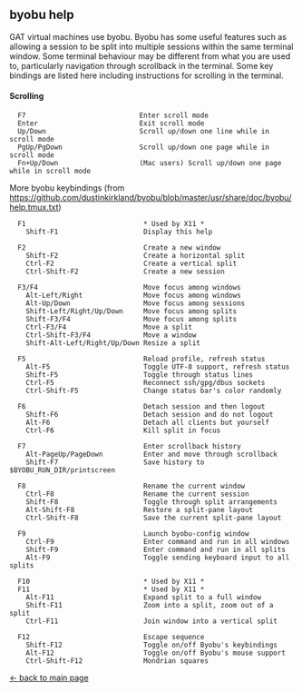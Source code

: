 ## byobu help

GAT virtual machines use byobu.  Byobu has some useful features such as allowing a session to be split into multiple sessions within the same terminal window.  Some terminal behaviour may be different from what you are used to, particularly navigation through scrollback in the terminal.  Some key bindings are listed here including instructions for scrolling in the terminal.

#### Scrolling
```
  F7                            Enter scroll mode
  Enter                         Exit scroll mode
  Up/Down                       Scroll up/down one line while in scroll mode
  PgUp/PgDown                   Scroll up/down one page while in scroll mode
  Fn+Up/Down                    (Mac users) Scroll up/down one page while in scroll mode
```

More byobu keybindings (from https://github.com/dustinkirkland/byobu/blob/master/usr/share/doc/byobu/help.tmux.txt)

```
  F1                             * Used by X11 *
    Shift-F1                     Display this help

  F2                             Create a new window
    Shift-F2                     Create a horizontal split
    Ctrl-F2                      Create a vertical split
    Ctrl-Shift-F2                Create a new session

  F3/F4                          Move focus among windows
    Alt-Left/Right               Move focus among windows
    Alt-Up/Down                  Move focus among sessions
    Shift-Left/Right/Up/Down     Move focus among splits
    Shift-F3/F4                  Move focus among splits
    Ctrl-F3/F4                   Move a split
    Ctrl-Shift-F3/F4             Move a window
    Shift-Alt-Left/Right/Up/Down Resize a split

  F5                             Reload profile, refresh status
    Alt-F5                       Toggle UTF-8 support, refresh status
    Shift-F5                     Toggle through status lines
    Ctrl-F5                      Reconnect ssh/gpg/dbus sockets
    Ctrl-Shift-F5                Change status bar's color randomly

  F6                             Detach session and then logout
    Shift-F6                     Detach session and do not logout
    Alt-F6                       Detach all clients but yourself
    Ctrl-F6                      Kill split in focus

  F7                             Enter scrollback history
    Alt-PageUp/PageDown          Enter and move through scrollback
    Shift-F7                     Save history to $BYOBU_RUN_DIR/printscreen

  F8                             Rename the current window
    Ctrl-F8                      Rename the current session
    Shift-F8                     Toggle through split arrangements
    Alt-Shift-F8                 Restore a split-pane layout
    Ctrl-Shift-F8                Save the current split-pane layout

  F9                             Launch byobu-config window
    Ctrl-F9                      Enter command and run in all windows
    Shift-F9                     Enter command and run in all splits
    Alt-F9                       Toggle sending keyboard input to all splits

  F10                            * Used by X11 *
  F11                            * Used by X11 *
    Alt-F11                      Expand split to a full window
    Shift-F11                    Zoom into a split, zoom out of a split
    Ctrl-F11                     Join window into a vertical split

  F12                            Escape sequence
    Shift-F12                    Toggle on/off Byobu's keybindings
    Alt-F12                      Toggle on/off Byobu's mouse support
    Ctrl-Shift-F12               Mondrian squares
```

[<- back to main page](https://github.com/galaxyproject/admin-training)